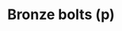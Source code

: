 ---
layout: item
title: Bronze bolts (p)
item-id: 878
datatable: true
id: 878
name: "Bronze bolts (p)"
members: true
lowalch: 0
highalch: 0
examine: "Some poisoned bronze bolts."
monsters:
  - id: 530
    name: "Tribesman"
    members: true
    combat_level: 32
    wiki_url: "https://oldschool.runescape.wiki/w/Tribesman"
    drops:
      - quantity: "4"
        rarity: 0.014492753623188406
        drop_requirements: null
---